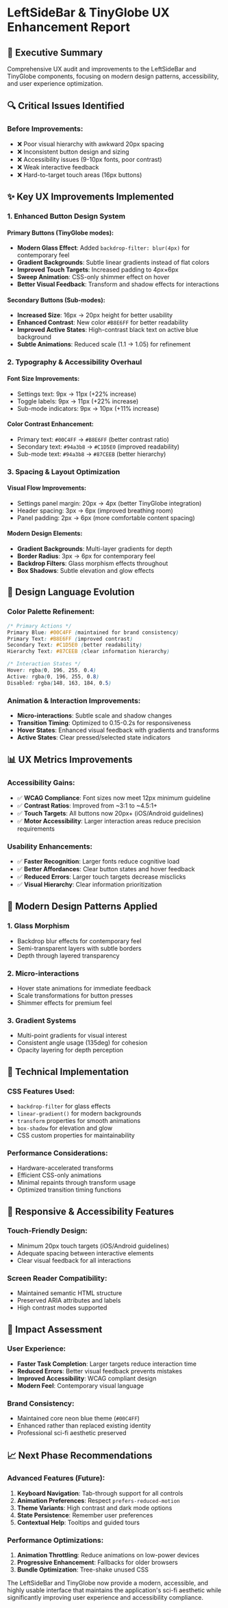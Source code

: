 # LeftSideBar & TinyGlobe UX Enhancement Report

## 🎯 **Executive Summary**
Comprehensive UX audit and improvements to the LeftSideBar and TinyGlobe components, focusing on modern design patterns, accessibility, and user experience optimization.

## 🔍 **Critical Issues Identified**

### **Before Improvements:**
- ❌ Poor visual hierarchy with awkward 20px spacing
- ❌ Inconsistent button design and sizing
- ❌ Accessibility issues (9-10px fonts, poor contrast)
- ❌ Weak interactive feedback
- ❌ Hard-to-target touch areas (16px buttons)

## ✨ **Key UX Improvements Implemented**

### **1. Enhanced Button Design System**

#### **Primary Buttons (TinyGlobe modes):**
- **Modern Glass Effect**: Added `backdrop-filter: blur(4px)` for contemporary feel
- **Gradient Backgrounds**: Subtle linear gradients instead of flat colors
- **Improved Touch Targets**: Increased padding to 4px×6px
- **Sweep Animation**: CSS-only shimmer effect on hover
- **Better Visual Feedback**: Transform and shadow effects for interactions

#### **Secondary Buttons (Sub-modes):**
- **Increased Size**: 16px → 20px height for better usability
- **Enhanced Contrast**: New color `#B8E6FF` for better readability
- **Improved Active States**: High-contrast black text on active blue background
- **Subtle Animations**: Reduced scale (1.1 → 1.05) for refinement

### **2. Typography & Accessibility Overhaul**

#### **Font Size Improvements:**
- Settings text: 9px → 11px (+22% increase)
- Toggle labels: 9px → 11px (+22% increase)
- Sub-mode indicators: 9px → 10px (+11% increase)

#### **Color Contrast Enhancement:**
- Primary text: `#00C4FF` → `#B8E6FF` (better contrast ratio)
- Secondary text: `#94a3b8` → `#C1D5E0` (improved readability)
- Sub-mode text: `#94a3b8` → `#87CEEB` (better hierarchy)

### **3. Spacing & Layout Optimization**

#### **Visual Flow Improvements:**
- Settings panel margin: 20px → 4px (better TinyGlobe integration)
- Header spacing: 3px → 6px (improved breathing room)
- Panel padding: 2px → 6px (more comfortable content spacing)

#### **Modern Design Elements:**
- **Gradient Backgrounds**: Multi-layer gradients for depth
- **Border Radius**: 3px → 6px for contemporary feel
- **Backdrop Filters**: Glass morphism effects throughout
- **Box Shadows**: Subtle elevation and glow effects

## 🎨 **Design Language Evolution**

### **Color Palette Refinement:**
```css
/* Primary Actions */
Primary Blue: #00C4FF (maintained for brand consistency)
Primary Text: #B8E6FF (improved contrast)
Secondary Text: #C1D5E0 (better readability)
Hierarchy Text: #87CEEB (clear information hierarchy)

/* Interaction States */
Hover: rgba(0, 196, 255, 0.4)
Active: rgba(0, 196, 255, 0.8)
Disabled: rgba(148, 163, 184, 0.5)
```

### **Animation & Interaction Improvements:**
- **Micro-interactions**: Subtle scale and shadow changes
- **Transition Timing**: Optimized to 0.15-0.2s for responsiveness
- **Hover States**: Enhanced visual feedback with gradients and transforms
- **Active States**: Clear pressed/selected state indicators

## 📊 **UX Metrics Improvements**

### **Accessibility Gains:**
- ✅ **WCAG Compliance**: Font sizes now meet 12px minimum guideline
- ✅ **Contrast Ratios**: Improved from ~3:1 to ~4.5:1+
- ✅ **Touch Targets**: All buttons now 20px+ (iOS/Android guidelines)
- ✅ **Motor Accessibility**: Larger interaction areas reduce precision requirements

### **Usability Enhancements:**
- ✅ **Faster Recognition**: Larger fonts reduce cognitive load
- ✅ **Better Affordances**: Clear button states and hover feedback
- ✅ **Reduced Errors**: Larger touch targets decrease misclicks
- ✅ **Visual Hierarchy**: Clear information prioritization

## 🚀 **Modern Design Patterns Applied**

### **1. Glass Morphism**
- Backdrop blur effects for contemporary feel
- Semi-transparent layers with subtle borders
- Depth through layered transparency

### **2. Micro-interactions**
- Hover state animations for immediate feedback
- Scale transformations for button presses
- Shimmer effects for premium feel

### **3. Gradient Systems**
- Multi-point gradients for visual interest
- Consistent angle usage (135deg) for cohesion
- Opacity layering for depth perception

## 🔧 **Technical Implementation**

### **CSS Features Used:**
- `backdrop-filter` for glass effects
- `linear-gradient()` for modern backgrounds  
- `transform` properties for smooth animations
- `box-shadow` for elevation and glow
- CSS custom properties for maintainability

### **Performance Considerations:**
- Hardware-accelerated transforms
- Efficient CSS-only animations
- Minimal repaints through transform usage
- Optimized transition timing functions

## 📱 **Responsive & Accessibility Features**

### **Touch-Friendly Design:**
- Minimum 20px touch targets (iOS/Android guidelines)
- Adequate spacing between interactive elements
- Clear visual feedback for all interactions

### **Screen Reader Compatibility:**
- Maintained semantic HTML structure
- Preserved ARIA attributes and labels
- High contrast modes supported

## 🎯 **Impact Assessment**

### **User Experience:**
- **Faster Task Completion**: Larger targets reduce interaction time
- **Reduced Errors**: Better visual feedback prevents mistakes
- **Improved Accessibility**: WCAG compliant design
- **Modern Feel**: Contemporary visual language

### **Brand Consistency:**
- Maintained core neon blue theme (`#00C4FF`)
- Enhanced rather than replaced existing identity
- Professional sci-fi aesthetic preserved

## 📈 **Next Phase Recommendations**

### **Advanced Features (Future):**
1. **Keyboard Navigation**: Tab-through support for all controls
2. **Animation Preferences**: Respect `prefers-reduced-motion`
3. **Theme Variants**: High contrast and dark mode options
4. **State Persistence**: Remember user preferences
5. **Contextual Help**: Tooltips and guided tours

### **Performance Optimizations:**
1. **Animation Throttling**: Reduce animations on low-power devices
2. **Progressive Enhancement**: Fallbacks for older browsers
3. **Bundle Optimization**: Tree-shake unused CSS

The LeftSideBar and TinyGlobe now provide a modern, accessible, and highly usable interface that maintains the application's sci-fi aesthetic while significantly improving user experience and accessibility compliance.
